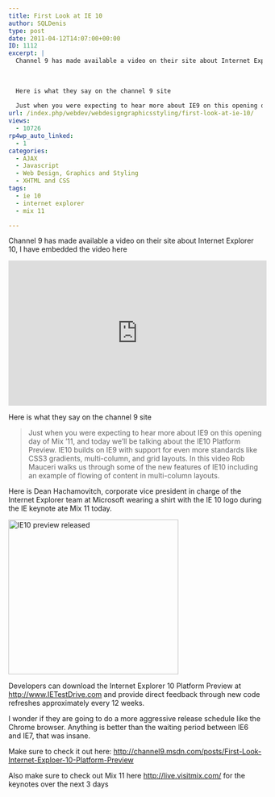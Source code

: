 ```yaml
---
title: First Look at IE 10
author: SQLDenis
type: post
date: 2011-04-12T14:07:00+00:00
ID: 1112
excerpt: |
  Channel 9 has made available a video on their site about Internet Explorer 10, I have embedded the video here
  
  
  
  Here is what they say on the channel 9 site
  
  Just when you were expecting to hear more about IE9 on this opening day of Mix '11, and t&hellip;
url: /index.php/webdev/webdesigngraphicsstyling/first-look-at-ie-10/
views:
  - 10726
rp4wp_auto_linked:
  - 1
categories:
  - AJAX
  - Javascript
  - Web Design, Graphics and Styling
  - XHTML and CSS
tags:
  - ie 10
  - internet explorer
  - mix 11

---
```

Channel 9 has made available a video on their site about Internet Explorer 10, I have embedded the video here

<iframe style="height: 288px; width: 512px; " src="http://channel9.msdn.com/posts/First-Look-Internet-Exploer-10-Platform-Preview/player?w=512&h=288" scrolling="no" frameborder="0"></iframe>

Here is what they say on the channel 9 site

> Just when you were expecting to hear more about IE9 on this opening day of Mix &#8217;11, and today we&#8217;ll be talking about the IE10 Platform Preview. IE10 builds on IE9 with support for even more standards like CSS3 gradients, multi-column, and grid layouts. In this video Rob Mauceri walks us through some of the new features of IE10 including an example of flowing of content in multi-column layouts.

Here is Dean Hachamovitch, corporate vice president in charge of the Internet Explorer team at Microsoft wearing a shirt with the IE 10 logo during the IE keynote ate Mix 11 today.
  
[<img src="http://farm6.static.flickr.com/5143/5613176833_d7febf783d.jpg" width="337" height="307" alt="IE10 preview released" />][1]

Developers can download the Internet Explorer 10 Platform Preview at http://www.IETestDrive.com and provide direct feedback through new code refreshes approximately every 12 weeks.

I wonder if they are going to do a more aggressive release schedule like the Chrome browser. Anything is better than the waiting period between IE6 and IE7, that was insane.

Make sure to check it out here: http://channel9.msdn.com/posts/First-Look-Internet-Exploer-10-Platform-Preview

Also make sure to check out Mix 11 here http://live.visitmix.com/ for the keynotes over the next 3 days

 [1]: http://www.flickr.com/photos/denisgobo/5613176833/ "IE10 preview released"